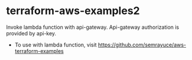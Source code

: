 # terraform-aws-examples2
Invoke lambda function with api-gateway. Api-gateway authorization is provided by api-key.

- To use with lambda function, visit https://github.com/semrayuce/aws-terraform-examples

